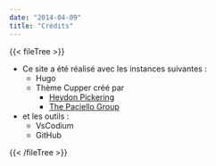 ```yaml
---
date: "2014-04-09"
title: "Crédits"
---
```

{{< fileTree >}}
* Ce site a été réalisé avec les instances suivantes :
    * Hugo 
    * Thème Cupper créé par
      * [Heydon Pickering](https://heydonworks.com/)
      * [The Paciello Group](https://www.tpgi.com/)
* et les outils :
    * VsCodium
    * GitHub

{{< /fileTree >}}

